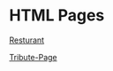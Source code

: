 # HTML Pages
[Resturant](https://khananupamshafi.github.io/HTML-CSS-SCSS/docs/index.html)

[Tribute-Page](https://khananupamshafi.github.io/HTML-CSS-SCSS/docs/index.html)
